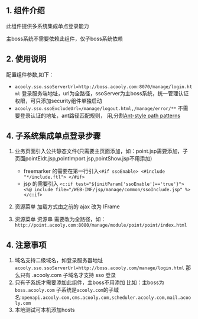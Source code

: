 ## 1. 组件介绍

此组件提供多系统集成单点登录能力

主boss系统不需要依赖此组件，仅子boss系统依赖

## 2. 使用说明

配置组件参数,如下：

   * `acooly.sso.ssoServerUrl=http://boss.acooly.com:8070/manage/login.html` 登录服务端地址，url为全路径，ssoServer为主boss系统，统一管理认证权限，可只添加security组件单独启动
   * `acooly.sso.ssoExcludeUrl=/manage/logout.html,/manage/error/**` 不需要登录认证的地址，ant路径匹配规则， 用,分割[Ant-style path patterns](https://github.com/spring-projects/spring-framework/blob/master/spring-core/src/test/java/org/springframework/util/AntPathMatcherTests.java)

## 4. 子系统集成单点登录步骤

1. 业务页面引入公共静态文件(只需要主页面添加，如：point.jsp需要添加，子页面pointEidt.jsp,pointImport.jsp,pointShow.jsp不用添加)

   * freemarker 的需要在第一行引入`<#if ssoEnable>
                                  <#include "*/include.ftl">
                               </#if>`
   * jsp 的需要引入 `<c:if test="${initParam['ssoEnable']=='true'}">
                    <%@ include file="/WEB-INF/jsp/manage/common/ssoInclude.jsp" %>
                   </c:if>`
   
2. 资源菜单 加载方式由之前的 ajax 改为 IFrame
3. 资源菜单 资源串 需要改为全路径，如：`http://point.acooly.com:8080/manage/module/point/point/index.html`
   
## 4. 注意事项
   
1. 域名支持二级域名，如登录服务器地址`acooly.sso.ssoServerUrl=http://boss.acooly.com/manage/login.html` 那么只有 .acooly.com 子域名才支持 sso 登录
2. 只有子系统才需要添加此组件，主boss不用添加 比如：主boss为`boss.acooly.com` 子系统是`acooly.com`的子域名:`openapi.acooly.com,cms.acooly.com,scheduler.acooly.com,mail.acooly.com` 
3. 本地测试可本机添加hosts